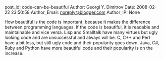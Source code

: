 post_id: code-can-be-beautiful
Author: Georgi Y. Dimitrov
Date: 2008-02-22 23:50:58
Author_Email: noreply@blogger.com
Author_IP: None

How beautiful is the code is important, because it makes the difference between programming languages. If the code is beautiful, it is readable and maintainable and vice versa. Lisp and Smalltalk have many virtues but ugly looking code and are unsuccessful and always will be. C, C++ and Perl have a bit less, but still ugly code and their popularity goes down. Java, C#, Ruby and Python have more beautiful code and their popularity is on the increase.
